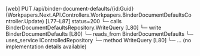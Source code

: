 [web] PUT /api/binder-document-defaults/{id:Guid}  (Workpapers.Next.API.Controllers.Workpapers.BinderDocumentDefaultsController.Update)  [L77–L87] status=200
  └─ calls BinderDocumentDefaultsRepository.WriteQuery [L80]
  └─ write BinderDocumentDefaults [L80]
    └─ reads_from BinderDocumentDefaults
  └─ uses_service IControlledRepository<BinderDocumentDefaults>
    └─ method WriteQuery [L80]
      └─ ... (no implementation details available)

